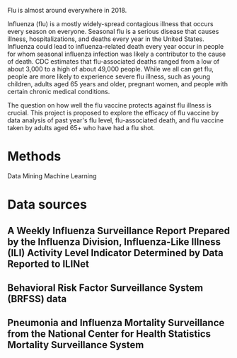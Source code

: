 Flu is almost around everywhere in 2018. 

Influenza (flu) is a mostly widely-spread contagious illness that occurs every season on everyone. Seasonal flu is a serious disease that causes illness, hospitalizations, and deaths every year in the United States. 
Influenza could lead to influenza-related death every year occur in people for whom seasonal influenza infection was likely a contributor to the cause of death. CDC estimates that flu-associated deaths ranged from a low of about 3,000 to a high of about 49,000 people. 
While we all can get flu, people are more likely to experience severe flu illness, such as young children, adults aged 65 years and older, pregnant women, and people with certain chronic medical conditions.

The question on how well the flu vaccine protects against flu illness is crucial. This project is proposed to explore the efficacy of flu vaccine by data analysis of past year's flu level, flu-associated death, and flu vaccine taken by adults aged 65+ who have had a flu shot.

# Methods
Data Mining
Machine Learning
# Data sources

## A Weekly Influenza Surveillance Report Prepared by the Influenza Division, Influenza-Like Illness (ILI) Activity Level Indicator Determined by Data Reported to ILINet
## Behavioral Risk Factor Surveillance System (BRFSS) data
## Pneumonia and Influenza Mortality Surveillance from the National Center for Health Statistics Mortality Surveillance System

